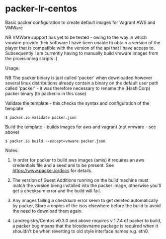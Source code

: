 # packer-lr-centos

Basic packer configuration to create default images for Vagrant AWS and VMWare

NB VMWare support has yet to be tested - owing to the way in which vmware provide their software I have been unable to obtain a version of the player that is compatible with the version of the api that I have access to. Subsequently I am currently having to manually build vmware images from the provisioning scripts :(

Usage: 

NB The packer binary is just called 'packer' when downloaded however several linux distributions already contain a binary on the default user path called 'packer' - it was therefore necessary to rename the (HashiCorp) packer binary (to packer.io in this case)

Validate the template - this checks the syntax and configuration of the template

```$ packer.io validate packer.json```

Build the template - builds images for aws and vagrant (not vmware - see above)

```$ packer.io build --except=vmware packer.json```

Notes:
  1. In order for packer to build aws images (amis) it requires an aws credentials file and a seed ami to be present. See      https://www.packer.io/docs for details.

  2. The version of Guest Additions running on the build machine must match the version bieng installed into the packer        image, otherwise you'll get a checksum error and the build will fail.

  3. Any images failing a checksum error seem to get deleted automatically by packer, Store a copies of the isos elsewhere     before the build to avoid the need to download them again.

  4.  Landregistry/Centos v0.3.0 and above requires v 1.7.4 of packer to build, a packer bug means that the biosdevname        package is required when it shouldn't be when reverting to old style interface names e.g. eth0.
